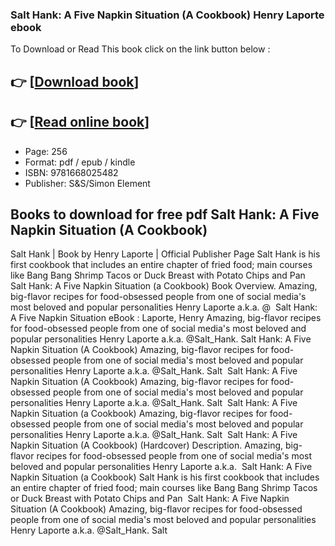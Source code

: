 ### Salt Hank: A Five Napkin Situation (A Cookbook) Henry Laporte ebook

To Download or Read This book click on the link button below :

## 👉  [**[Download book](http://ebooksharez.info/download.php?group=book&from=github.com&id=715246&lnk=1066 "Download book")**]

## 👉  [**[Read online book](http://ebooksharez.info/download.php?group=book&from=github.com&id=715246&lnk=1066 "Read online book")**]


* Page: 256
* Format: pdf / epub / kindle
* ISBN: 9781668025482
* Publisher: S&amp;S/Simon Element



## Books to download for free pdf Salt Hank: A Five Napkin Situation (A Cookbook)



 Salt Hank | Book by Henry Laporte | Official Publisher Page Salt Hank is his first cookbook that includes an entire chapter of fried food; main courses like Bang Bang Shrimp Tacos or Duck Breast with Potato Chips and Pan 
 Salt Hank: A Five Napkin Situation (a Cookbook) Book Overview. Amazing, big-flavor recipes for food-obsessed people from one of social media&#039;s most beloved and popular personalities Henry Laporte a.k.a. @ 
 Salt Hank: A Five Napkin Situation eBook : Laporte, Henry Amazing, big-flavor recipes for food-obsessed people from one of social media&#039;s most beloved and popular personalities Henry Laporte a.k.a. @Salt_Hank.
 Salt Hank: A Five Napkin Situation (A Cookbook) Amazing, big-flavor recipes for food-obsessed people from one of social media&#039;s most beloved and popular personalities Henry Laporte a.k.a. @Salt_Hank. Salt 
 Salt Hank: A Five Napkin Situation (A Cookbook) Amazing, big-flavor recipes for food-obsessed people from one of social media&#039;s most beloved and popular personalities Henry Laporte a.k.a. @Salt_Hank. Salt 
 Salt Hank: A Five Napkin Situation (a Cookbook) Amazing, big-flavor recipes for food-obsessed people from one of social media&#039;s most beloved and popular personalities Henry Laporte a.k.a. @Salt_Hank. Salt 
 Salt Hank: A Five Napkin Situation (A Cookbook) (Hardcover) Description. Amazing, big-flavor recipes for food-obsessed people from one of social media&#039;s most beloved and popular personalities Henry Laporte a.k.a. 
 Salt Hank: A Five Napkin Situation (a Cookbook) Salt Hank is his first cookbook that includes an entire chapter of fried food; main courses like Bang Bang Shrimp Tacos or Duck Breast with Potato Chips and Pan 
 Salt Hank: A Five Napkin Situation (A Cookbook) Amazing, big-flavor recipes for food-obsessed people from one of social media&#039;s most beloved and popular personalities Henry Laporte a.k.a. @Salt_Hank. Salt 





